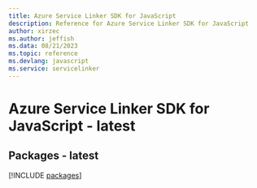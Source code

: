 ```yaml
---
title: Azure Service Linker SDK for JavaScript
description: Reference for Azure Service Linker SDK for JavaScript
author: xirzec
ms.author: jeffish
ms.data: 08/21/2023
ms.topic: reference
ms.devlang: javascript
ms.service: servicelinker
---
```

# Azure Service Linker SDK for JavaScript - latest
## Packages - latest
[!INCLUDE [packages](service-linker-index.md)]